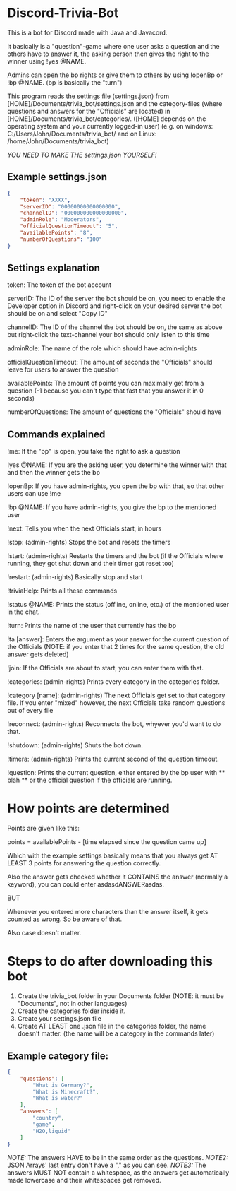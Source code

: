 # Discord-Trivia-Bot
This is a bot for Discord made with Java and Javacord.

It basically is a "question"-game where one user asks a question and the others have to answer it, the asking person then
gives the right to the winner using !yes @NAME.

Admins can open the bp rights or give them to others by using !openBp or !bp @NAME. (bp is basically the "turn")

This program reads the settings file (settings.json) from [HOME]/Documents/trivia_bot/settings.json and the category-files
(where questions and answers for the "Officials" are located) in [HOME]/Documents/trivia_bot/categories/.
([HOME] depends on the operating system and your currently logged-in user)
(e.g. on windows: C:/Users/John/Documents/trivia_bot/ and on Linux: /home/John/Documents/trivia_bot)

*YOU NEED TO MAKE THE settings.json YOURSELF!*

## Example settings.json

```json
{
	"token": "XXXX",
	"serverID": "00000000000000000",
	"channelID": "000000000000000000",
	"adminRole": "Moderators",
	"officialQuestionTimeout": "5",
	"availablePoints": "8",
	"numberOfQuestions": "100"
}
```

## Settings explanation

token: The token of the bot account

serverID: The ID of the server the bot should be on, you need to enable the Developer option in Discord and right-click on your desired server the bot should be on and select "Copy ID"

channelID: The ID of the channel the bot should be on, the same as above but right-click the text-channel your bot should only listen to this time

adminRole: The name of the role which should have admin-rights

officialQuestionTimeout: The amount of seconds the "Officials" should leave for users to answer the question

availablePoints: The amount of points you can maximally get from a question (-1 because you can't type that fast that you answer it in 0 seconds)

numberOfQuestions: The amount of questions the "Officials" should have

## Commands explained

!me: If the "bp" is open, you take the right to ask a question

!yes @NAME: If you are the asking user, you determine the winner with that and then the winner gets the bp

!openBp: If you have admin-rights, you open the bp with that, so that other users can use !me

!bp @NAME: If you have admin-rights, you give the bp to the mentioned user

!next: Tells you when the next Officials start, in hours

!stop: (admin-rights) Stops the bot and resets the timers

!start: (admin-rights) Restarts the timers and the bot (if the Officials where running, they got shut down and their timer got reset too)

!restart: (admin-rights) Basically stop and start

!triviaHelp: Prints all these commands

!status @NAME: Prints the status (offline, online, etc.) of the mentioned user in the chat.

!turn: Prints the name of the user that currently has the bp

!ta [answer]: Enters the argument as your answer for the current question of the Officials (NOTE: if you enter that 2 times for the same question, the old answer gets deleted)

!join: If the Officials are about to start, you can enter them with that.

!categories: (admin-rights) Prints every category in the categories folder.

!category [name]: (admin-rights) The next Officials get set to that category file. If you enter "mixed" however, the next Officials take random questions out of every file

!reconnect: (admin-rights) Reconnects the bot, whyever you'd want to do that.

!shutdown: (admin-rights) Shuts the bot down.

!timera: (admin-rights) Prints the current second of the question timeout.

!question: Prints the current question, either entered by the bp user with ** blah ** or the official question if the officials are running.

# How points are determined

Points are given like this:

points = availablePoints - [time elapsed since the question came up]

Which with the example settings basically means that you always get AT LEAST 3 points for answering the question correctly.

Also the answer gets checked whether it CONTAINS the answer (normally a keyword), you can could enter asdasdANSWERasdas.

BUT

Whenever you entered more characters than the answer itself, it gets counted as wrong. So be aware of that.

Also case doesn't matter.



# Steps to do after downloading this bot

1. Create the trivia_bot folder in your Documents folder (NOTE: it must be "Documents", not in other languages)
2. Create the categories folder inside it.
3. Create your settings.json file
4. Create AT LEAST one .json file in the categories folder, the name doesn't matter. (the name will be a category in the commands later)

## Example category file:

```json
{
	"questions": [
		"What is Germany?",
		"What is Minecraft?",
		"What is water?"
	],
	"answers": [
		"country",
		"game",
		"H2O,liquid"
	]
}
```

*NOTE:* The answers HAVE to be in the same order as the questions.
*NOTE2:* JSON Arrays' last entry don't have a "," as you can see.
*NOTE3:* The answers MUST NOT contain a whitespace, as the answers get automatically made lowercase and their whitespaces get removed.